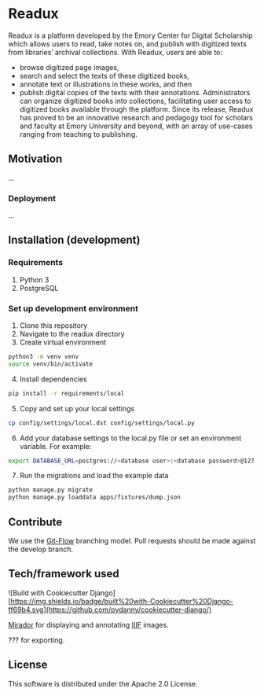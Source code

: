 # Readux

Readux is a platform developed by the Emory Center for Digital Scholarship which allows users to read, take notes on, and publish with digitized texts from libraries’ archival collections. With Readux, users are able to:
-	browse digitized page images, 
-	search and select the texts of these digitized books, 
-	annotate text or illustrations in these works, and then 
-	publish digital copies of the texts with their annotations. 
Administrators can organize digitized books into collections, facilitating user access to digitized books available through the platform. Since its release, Readux has proved to be an innovative research and pedagogy tool for scholars and faculty at Emory University and beyond, with an array of use-cases ranging from teaching to publishing. 


## Motivation

...

### Deployment

...

## Installation (development)

### Requirements

1. Python 3
2. PostgreSQL

### Set up development environment

1. Clone this repository
2. Navigate to the readux directory
3. Create virtual environment

~~~bash
python3 -m venv venv
source venv/bin/activate
~~~

4. Install dependencies

~~~bash
pip install -r requirements/local
~~~

5. Copy and set up your local settings

~~~bash
cp config/settings/local.dst config/settings/local.py
~~~

6. Add your database settings to the local.py file or set an environment variable. For example:

~~~bash
export DATABASE_URL=postgres://<database user>:<database password>@127.0.0.1:5432/<database name>
~~~

7. Run the migrations and load the example data

~~~bash
python manage.py migrate
python manage.py loaddata apps/fixtures/dump.json
~~~

## Contribute

We use the [Git-Flow](https://danielkummer.github.io/git-flow-cheatsheet/) branching model. Pull requests should be made against the develop branch.

## Tech/framework used

![Build with Cookiecutter Django][https://img.shields.io/badge/built%20with-Cookiecutter%20Django-ff69b4.svg](https://github.com/pydanny/cookiecutter-django/)

[Mirador](http://projectmirador.org/) for displaying and annotating [IIIF](http://iiif.io) images.

??? for exporting.

## License

This software is distributed under the Apache 2.0 License.

